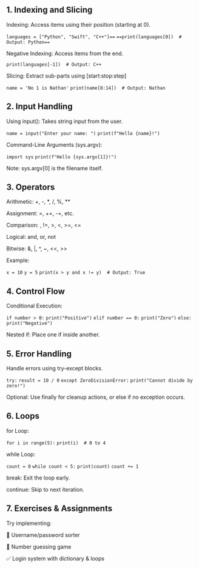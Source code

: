 

## 1. Indexing and Slicing
Indexing: Access items using their position (starting at 0).


`languages = ["Python", "Swift", "C++"]==`
`==print(languages[0])  # Output: Python==`

Negative Indexing: Access items from the end.

`print(languages[-1])  # Output: C++`

Slicing: Extract sub-parts using [start:stop:step]

`name = 'No 1 is Nathan'`
`print(name[8:14])  # Output: Nathan`
## 2. Input Handling
Using input(): Takes string input from the user.

`name = input("Enter your name: ")`
`print(f"Hello {name}!")`

Command-Line Arguments (sys.argv):

`import sys`
`print(f"Hello {sys.argv[1]}!")`

Note: sys.argv[0] is the filename itself.

## 3. Operators

Arithmetic: +, -, *, /, %, **

Assignment: =, +=, -=, etc.

Comparison: , !=, >, <, >=, <=

Logical: and, or, not

Bitwise: &, |, ^, ~, <<, >>

Example:

`x = 10`
`y = 5`
`print(x > y and x != y)  # Output: True`
## 4. Control Flow
Conditional Execution:

`if number > 0:`
    `print("Positive")`
`elif number == 0:`
    `print("Zero")`
`else:`
    `print("Negative")`
    
Nested if: Place one if inside another.

## 5. Error Handling
Handle errors using try-except blocks.


`try:`
    `result = 10 / 0`
`except ZeroDivisionError:`
    `print("Cannot divide by zero!")`
    
Optional: Use finally for cleanup actions, or else if no exception occurs.

## 6. Loops

for Loop:

`for i in range(5):`
    `print(i)  # 0 to 4`

while Loop:

`count = 0`
`while count < 5:`
    `print(count)`
    `count += 1`
    
break: Exit the loop early.

continue: Skip to next iteration.

## 7. Exercises & Assignments
Try implementing:

🔐 Username/password sorter

🎲 Number guessing game

✅ Login system with dictionary & loops

